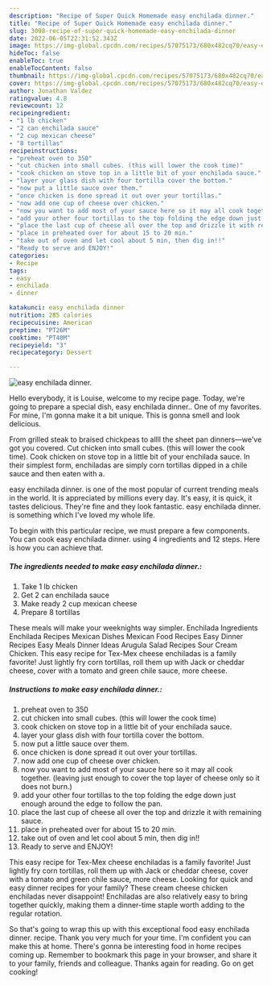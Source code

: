 ```yaml
---
description: "Recipe of Super Quick Homemade easy enchilada dinner."
title: "Recipe of Super Quick Homemade easy enchilada dinner."
slug: 3098-recipe-of-super-quick-homemade-easy-enchilada-dinner
date: 2022-06-05T22:31:52.343Z
image: https://img-global.cpcdn.com/recipes/57075173/680x482cq70/easy-enchilada-dinner-recipe-main-photo.jpg
hideToc: false
enableToc: true
enableTocContent: false
thumbnail: https://img-global.cpcdn.com/recipes/57075173/680x482cq70/easy-enchilada-dinner-recipe-main-photo.jpg
cover: https://img-global.cpcdn.com/recipes/57075173/680x482cq70/easy-enchilada-dinner-recipe-main-photo.jpg
author: Jonathan Valdez
ratingvalue: 4.8
reviewcount: 12
recipeingredient:
- "1 lb chicken"
- "2 can enchilada sauce"
- "2 cup mexican cheese"
- "8 tortillas"
recipeinstructions:
- "preheat oven to 350"
- "cut chicken into small cubes. (this will lower the cook time)"
- "cook chicken on stove top in a little bit of your enchilada sauce."
- "layer your glass dish with four tortilla cover the bottom."
- "now put a little sauce over them."
- "once chicken is done spread it out over your tortillas."
- "now add one cup of cheese over chicken."
- "now you want to add most of your sauce here so it may all cook together. (leaving just enough to cover the top layer of cheese only so it does not burn.)"
- "add your other four tortillas to the top folding the edge down just enough around the edge to follow the pan."
- "place the last cup of cheese all over the top and drizzle it with remaining sauce."
- "place in preheated over for about 15 to 20 min."
- "take out of oven and let cool about 5 min, then dig in!!"
- "Ready to serve and ENJOY!"
categories:
- Recipe
tags:
- easy
- enchilada
- dinner

katakunci: easy enchilada dinner 
nutrition: 285 calories
recipecuisine: American
preptime: "PT26M"
cooktime: "PT40M"
recipeyield: "3"
recipecategory: Dessert

---
```



![easy enchilada dinner.](https://img-global.cpcdn.com/recipes/57075173/680x482cq70/easy-enchilada-dinner-recipe-main-photo.jpg)

Hello everybody, it is Louise, welcome to my recipe page. Today, we're going to prepare a special dish, easy enchilada dinner.. One of my favorites. For mine, I'm gonna make it a bit unique. This is gonna smell and look delicious.

From grilled steak to braised chickpeas to allll the sheet pan dinners—we&#39;ve got you covered. Cut chicken into small cubes. (this will lower the cook time). Cook chicken on stove top in a little bit of your enchilada sauce. In their simplest form, enchiladas are simply corn tortillas dipped in a chile sauce and then eaten with a.

easy enchilada dinner. is one of the most popular of current trending meals in the world. It is appreciated by millions every day. It's easy, it is quick, it tastes delicious. They're fine and they look fantastic. easy enchilada dinner. is something which I've loved my whole life.


To begin with this particular recipe, we must prepare a few components. You can cook easy enchilada dinner. using 4 ingredients and 12 steps. Here is how you can achieve that.

<!--inarticleads1-->

##### The ingredients needed to make easy enchilada dinner.:

1. Take 1 lb chicken
1. Get 2 can enchilada sauce
1. Make ready 2 cup mexican cheese
1. Prepare 8 tortillas


These meals will make your weeknights way simpler. Enchilada Ingredients Enchilada Recipes Mexican Dishes Mexican Food Recipes Easy Dinner Recipes Easy Meals Dinner Ideas Arugula Salad Recipes Sour Cream Chicken. This easy recipe for Tex-Mex cheese enchiladas is a family favorite! Just lightly fry corn tortillas, roll them up with Jack or cheddar cheese, cover with a tomato and green chile sauce, more cheese. 

<!--inarticleads2-->

##### Instructions to make easy enchilada dinner.:

1. preheat oven to 350
1. cut chicken into small cubes. (this will lower the cook time)
1. cook chicken on stove top in a little bit of your enchilada sauce.
1. layer your glass dish with four tortilla cover the bottom.
1. now put a little sauce over them.
1. once chicken is done spread it out over your tortillas.
1. now add one cup of cheese over chicken.
1. now you want to add most of your sauce here so it may all cook together. (leaving just enough to cover the top layer of cheese only so it does not burn.)
1. add your other four tortillas to the top folding the edge down just enough around the edge to follow the pan.
1. place the last cup of cheese all over the top and drizzle it with remaining sauce.
1. place in preheated over for about 15 to 20 min.
1. take out of oven and let cool about 5 min, then dig in!!
1. Ready to serve and ENJOY!

This easy recipe for Tex-Mex cheese enchiladas is a family favorite! Just lightly fry corn tortillas, roll them up with Jack or cheddar cheese, cover with a tomato and green chile sauce, more cheese. Looking for quick and easy dinner recipes for your family? These cream cheese chicken enchiladas never disappoint! Enchiladas are also relatively easy to bring together quickly, making them a dinner-time staple worth adding to the regular rotation. 

So that's going to wrap this up with this exceptional food easy enchilada dinner. recipe. Thank you very much for your time. I'm confident you can make this at home. There's gonna be interesting food in home recipes coming up. Remember to bookmark this page in your browser, and share it to your family, friends and colleague. Thanks again for reading. Go on get cooking!
